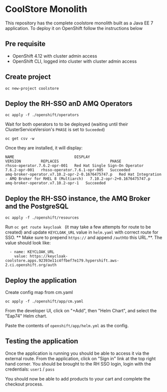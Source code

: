 # CoolStore Monolith

This repository has the complete coolstore monolith built as a Java EE 7 application. To deploy it on OpenShift follow the instructions below

## Pre requisite

* OpenShift 4.12 with cluster admin access
* OpenShift CLI, logged into cluster with cluster admin access

## Create project

```
oc new-project coolstore
```

## Deploy the RH-SSO anD AMQ Operators

```
oc apply -f ./openshift/operators
```

Wait for both operators to to be deployed (waiting until their ClusterServiceVersion's `PHASE` is set to `Suceeded`)

```
oc get csv -w
```

Once they are installed, it will display:

```
NAME                           DISPLAY                           VERSION         REPLACES                       PHASE
rhsso-operator.7.6.2-opr-001   Red Hat Single Sign-On Operator   7.6.2-opr-001   rhsso-operator.7.6.1-opr-005   Succeeded
amq-broker-operator.v7.10.2-opr-2-0.1676475747.p   Red Hat Integration - AMQ Broker for RHEL 8 (Multiarch)   7.10.2-opr-2+0.1676475747.p   amq-broker-operator.v7.10.2-opr-1   Succeeded
```

## Deploy the RH-SSO instance, the AMQ Broker and the PostgreSQL

```
oc apply -f ./openshift/resources
```

Run `oc get route keycloak ` (it may take a few attempts for route to be created) and update `KEYCLOAK_URL` value in `helm.yaml` with correct route for SSO.
** Make sure to prepend `https://` and append `/auth`to this URL.**. The value should look like:

```
  - name: KEYCLOAK_URL
    value: https://keycloak-coolstore.apps.92393e11c4ffbef7e179.hypershift.aws-2.ci.openshift.org/auth
````

## Deploy the application

Create config map from cm.yaml

```
oc apply -f ./openshift/app/cm.yaml
```

From the developer UI, click on "+Add", then "Helm Chart", and select the "Eap74" Helm chart.

Paste the contents of `openshift/app/helm.yml` as the config.

## Testing the application

Once the application is running you should be able to access it via the external route. From the application, click on "Sign in" link at the top right hand corner.  You should be brought to the RH SSO login, login with the credentials: `user1` / `pass`

You should now be able to add products to your cart and complete the checkout process.

